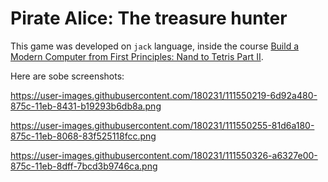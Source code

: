 # Pirate Alice: The treasure hunter

This game was developed on `jack` language, inside the course [Build a Modern Computer from First Principles: Nand to Tetris Part II](https://www.coursera.org/learn/nand2tetris2/home/welcome).

Here are sobe screenshots:

https://user-images.githubusercontent.com/180231/111550219-6d92a480-875c-11eb-8431-b19293b6db8a.png

https://user-images.githubusercontent.com/180231/111550255-81d6a180-875c-11eb-8068-83f525118fcc.png

https://user-images.githubusercontent.com/180231/111550326-a6327e00-875c-11eb-8dff-7bcd3b9746ca.png